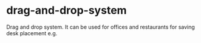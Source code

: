 # drag-and-drop-system
Drag and drop system. It can be used for offices and restaurants for saving desk placement e.g.
